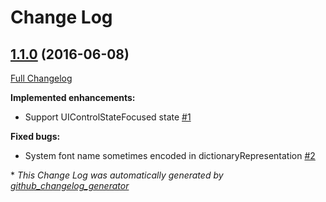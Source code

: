 # Change Log

## [1.1.0](https://github.com/Blue-Rocket/BRStyle/tree/1.1.0) (2016-06-08)
[Full Changelog](https://github.com/Blue-Rocket/BRStyle/compare/1.0.0...1.1.0)

**Implemented enhancements:**

- Support UIControlStateFocused state [\#1](https://github.com/Blue-Rocket/BRStyle/issues/1)

**Fixed bugs:**

- System font name sometimes encoded in dictionaryRepresentation  [\#2](https://github.com/Blue-Rocket/BRStyle/issues/2)



\* *This Change Log was automatically generated by [github_changelog_generator](https://github.com/skywinder/Github-Changelog-Generator)*